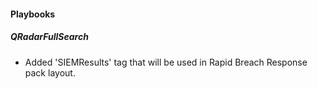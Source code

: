 
#### Playbooks
##### QRadarFullSearch
- Added 'SIEMResults' tag that will be used in Rapid Breach Response pack layout.
